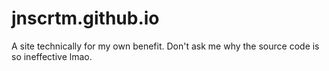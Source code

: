 # jnscrtm.github.io
A site technically for my own benefit. Don't ask me why the source code is so ineffective lmao.
